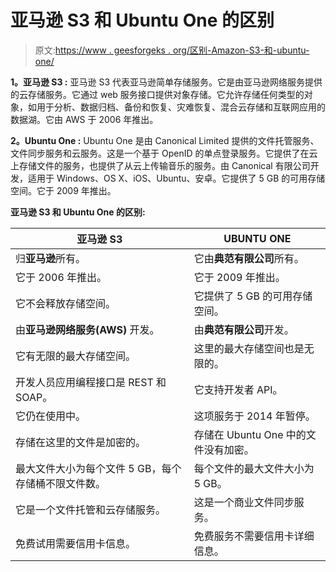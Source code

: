 # 亚马逊 S3 和 Ubuntu One 的区别

> 原文:[https://www . geesforgeks . org/区别-Amazon-S3-和-ubuntu-one/](https://www.geeksforgeeks.org/difference-between-amazon-s3-and-ubuntu-one/)

**1。亚马逊 S3 :**
亚马逊 S3 代表亚马逊简单存储服务。它是由亚马逊网络服务提供的云存储服务。它通过 web 服务接口提供对象存储。它允许存储任何类型的对象，如用于分析、数据归档、备份和恢复、灾难恢复、混合云存储和互联网应用的数据湖。它由 AWS 于 2006 年推出。

**2。Ubuntu One :**
Ubuntu One 是由 Canonical Limited 提供的文件托管服务、文件同步服务和云服务。这是一个基于 OpenID 的单点登录服务。它提供了在云上存储文件的服务，也提供了从云上传输音乐的服务。由 Canonical 有限公司开发，适用于 Windows、OS X、iOS、Ubuntu、安卓。它提供了 5 GB 的可用存储空间。它于 2009 年推出。

**亚马逊 S3 和 Ubuntu One 的区别:**

<center>

| 亚马逊 S3 | UBUNTU ONE |
| --- | --- |
| 归**亚马逊**所有。 | 它由**典范有限公司**所有。 |
| 它于 2006 年推出。 | 它于 2009 年推出。 |
| 它不会释放存储空间。 | 它提供了 5 GB 的可用存储空间。 |
| 由**亚马逊网络服务(AWS)** 开发。 | 由**典范有限公司**开发。 |
| 它有无限的最大存储空间。 | 这里的最大存储空间也是无限的。 |
| 开发人员应用编程接口是 REST 和 SOAP。 | 它支持开发者 API。 |
| 它仍在使用中。 | 这项服务于 2014 年暂停。 |
| 存储在这里的文件是加密的。 | 存储在 Ubuntu One 中的文件没有加密。 |
| 最大文件大小为每个文件 5 GB，每个存储桶不限文件数。 | 每个文件的最大文件大小为 5 GB。 |
| 它是一个文件托管和云存储服务。 | 这是一个商业文件同步服务。 |
| 免费试用需要信用卡信息。 | 免费服务不需要信用卡详细信息。 |

</center>